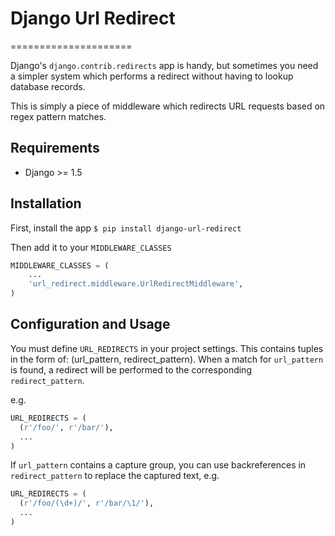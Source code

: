 # Django Url Redirect
=====================

Django's `django.contrib.redirects` app is handy, but sometimes you need a simpler system which performs
a redirect without having to lookup database records.

This is simply a piece of middleware which redirects URL requests based on regex pattern matches.


## Requirements
* Django >= 1.5

## Installation
First, install the app
`$ pip install django-url-redirect`

Then add it to your `MIDDLEWARE_CLASSES`
```python
MIDDLEWARE_CLASSES = (
    ...
    'url_redirect.middleware.UrlRedirectMiddleware',
)
```

## Configuration and Usage
You must define `URL_REDIRECTS` in your project settings.
This contains tuples in the form of: (url_pattern, redirect_pattern).
When a match for `url_pattern` is found, a redirect will be performed to the corresponding `redirect_pattern`.

e.g.
```python
URL_REDIRECTS = (
  (r'/foo/', r'/bar/'),
  ...
)
```

If `url_pattern` contains a capture group, you can use backreferences
in `redirect_pattern` to replace the captured text, e.g.
```python
URL_REDIRECTS = (
  (r'/foo/(\d+)/', r'/bar/\1/'),
  ...
)
```
